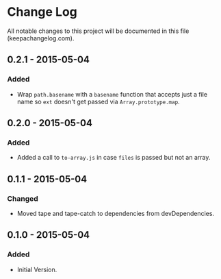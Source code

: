 # Change Log
All notable changes to this project will be documented in this file (keepachangelog.com).

## 0.2.1 - 2015-05-04
### Added
- Wrap `path.basename` with a `basename` function that accepts just a file name so `ext` doesn't get passed via `Array.prototype.map`.

## 0.2.0 - 2015-05-04
### Added
- Added a call to `to-array.js` in case `files` is passed but not an array.

## 0.1.1 - 2015-05-04
### Changed
- Moved tape and tape-catch to dependencies from devDependencies.

## 0.1.0 - 2015-05-04
### Added
- Initial Version.
